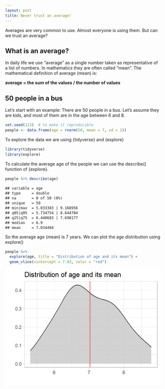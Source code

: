 ```yaml
---
layout: post
title: Never trust an average!
---
```


Averages are very common to use. Almost everyone is using them. But can we trust an average?

## What is an average?

In daily life we use “average” as a single number taken as representative of a list of numbers. In mathematics they are often called “mean”.
The mathematical definition of average (mean) is:

**average = the sum of the values / the number of values**

## 50 people in a bus
Let’s start with an example: There are 50 people in a bus. Let’s assume they are kids, and most of them are in the age between 6 and 8.

```R
set.seed(123)  # to make it reproducible
people <- data.frame(age = rnorm(50, mean = 7, sd = 1))
```
To explore the data we are using {tidyverse} and {explore}

```R
library(tidyverse)
library(explore)
```

To calculate the average age of the people we can use the describe() function of {explore}.

```R
people %>% describe(age)
```
```
## variable = age
## type     = double
## na       = 0 of 50 (0%)
## unique   = 50
## min|max  = 5.033383 | 9.168956
## q05|q95  = 5.734754 | 8.644704
## q25|q75  = 6.440683 | 7.698177
## median   = 6.9
## mean     = 7.034404
```

So the average age (mean) is 7 years. We can plot the age distribution using explore()

```R
people %>% 
  explore(age, title = "Distribution of age and its mean") +
  geom_vline(xintercept = 7.03, color = "red")
```
![RStudio start](../images/average-age-1.png)

